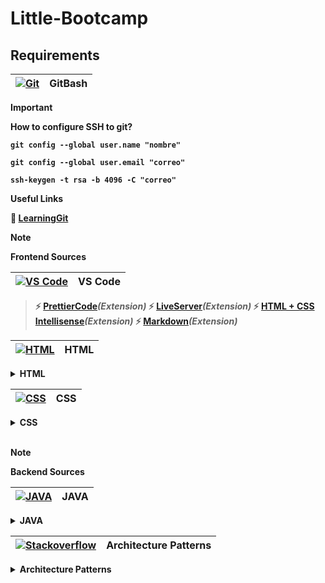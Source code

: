 # Little-Bootcamp

## Requirements
<b>

| [![Git](https://skillicons.dev/icons?i=git)](https://git-scm.com/downloads/win) | **GitBash** |
|--------------------------------------------|----------------------------------|

> [!Important]
> How to configure SSH to git?

```
git config --global user.name "nombre"
```
``` 
git config --global user.email "correo"
```
``` 
ssh-keygen -t rsa -b 4096 -C "correo"
```

Useful Links

:link: [LearningGit](https://learngitbranching.js.org/)

> [!Note]
> Frontend Sources

| [![VS Code](https://skillicons.dev/icons?i=vscode)](https://code.visualstudio.com/download) | **VS Code** |
|--------------------------------------------|----------------------------------|

> :zap: [PrettierCode](https://marketplace.visualstudio.com/items?itemName=esbenp.prettier-vscode)*(Extension)*
:zap: [LiveServer](https://marketplace.visualstudio.com/items?itemName=ritwickdey.LiveServer)*(Extension)*
:zap: [HTML + CSS Intellisense](https://marketplace.visualstudio.com/items?itemName=ecmel.vscode-html-css)*(Extension)*
:zap: [Markdown](https://marketplace.visualstudio.com/items?itemName=shd101wyy.markdown-preview-enhanced)*(Extension)*

| [![HTML](https://skillicons.dev/icons?i=html)]() | **HTML** |
|--------------------------------------------|----------------------------------|
<details>
<summary> HTML</summary>
<ul>
<li> Content </li>
<li> Elements && Attributes </li>
<li> Import Libraries </li>
<li> Style </li>
</ul>

Useful Links

:link: [W3Schools HTML](https://www.w3schools.com/html/default.asp)

</details>

| [![CSS](https://skillicons.dev/icons?i=css)]() | **CSS** |
|--------------------------------------------|----------------------------------|
<details>
<summary> CSS</summary>
<ul>
<li> Style </li>
<li> Selectors </li>
<li> Bem method </li>
<li> Display: Block, inline, inline-block </li>
<li> Position: absolute, sticky, relative </li>
<li> Display: Flex </li>
<li> Display: Grid </li>
</ul>

Useful Links

:link: [W3Schools CSS](https://www.w3schools.com/css/default.asp)
:link: [Font Awesome](https://fontawesome.com/search)
:link: [Bootstrap Icons](https://icons.getbootstrap.com/)
:link: [W3Schools Bootstrap3](https://www.w3schools.com/bootstrap/default.asp)
:link: [Figma](https://www.figma.com/login)
:link: [W3Schools How to on HTML+CSS+JS](https://www.w3schools.com/howto/default.asp)
</details>
<br>

> [!Note]
> Backend Sources

| [![JAVA](https://skillicons.dev/icons?i=java)]() | **JAVA** |
|--------------------------------------------|----------------------------------|
<details>
<summary> JAVA</summary>
<ul>
<li> Class vs Object </li>
<li> Inheritance </li>
<li> Interface </li>
<li> Abstract class </li>
<li> Polimorfism </li>
<li> Functional Interfaces </li>
<li> Design Patterns </li>
</ul>

Useful Links

:link: [W3Schools JAVA](https://www.w3schools.com/java/default.asp)
:link: [Refactoring Guru](https://refactoring.guru/design-patterns)
:link: [Challenge: DevTraining](https://app.codility.com/programmers/)
:link: [Challenge: Hackerrank](https://www.hackerrank.com/dashboard)
</details>

| [![Stackoverflow](https://skillicons.dev/icons?i=postman)]() | **Architecture Patterns** |
|--------------------------------------------|----------------------------------|
<details>
<summary> Architecture Patterns</summary>
<ul>
<li> MVC </li>
<li> JAVALIN </li>
<li> Postman </li>
<li> Methods: GET - POST - PUT - PATCH - DELETE </li>
</ul>

Useful Links

:link: [PostmanDoc](https://learning.postman.com/)
:link: [Javalin](https://javalin.io/documentation)
:link: [HTMX](https://htmx.org/docs/)
:link: [Handlebars](https://handlebarsjs.com/)
</details>

</b>
